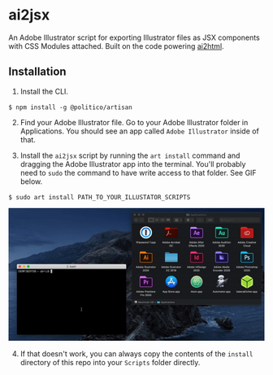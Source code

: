 # ai2jsx

An Adobe Illustrator script for exporting Illustrator files as JSX components with CSS Modules attached. Built on the code powering [ai2html](http://ai2html.org/).

## Installation

1. Install the CLI.
```
$ npm install -g @politico/artisan
```

2. Find your Adobe Illustrator file. Go to your Adobe Illustrator folder in Applications. You should see an app called `Adobe Illustrator` inside of that.

3. Install the `ai2jsx` script by running the `art install` command and dragging the Adobe Illustrator app into the terminal. You'll probably need to `sudo` the command to have write access to that folder. See GIF below.

```
$ sudo art install PATH_TO_YOUR_ILLUSTATOR_SCRIPTS
```

![How To](docs/install.gif)

4. If that doesn't work, you can always copy the contents of the `install` directory of this repo into your `Scripts` folder directly.
